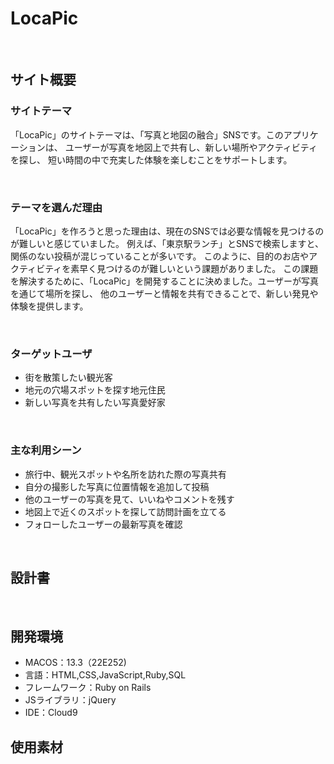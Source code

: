# LocaPic
​
## サイト概要
### サイトテーマ
「LocaPic」のサイトテーマは、「写真と地図の融合」SNSです。このアプリケーションは、
ユーザーが写真を地図上で共有し、新しい場所やアクティビティを探し、
短い時間の中で充実した体験を楽しむことをサポートします。


​
### テーマを選んだ理由
「LocaPic」を作ろうと思った理由は、現在のSNSでは必要な情報を見つけるのが難しいと感じていました。
 例えば、「東京駅ランチ」とSNSで検索しますと、関係のない投稿が混じっていることが多いです。
 このように、目的のお店やアクティビティを素早く見つけるのが難しいという課題がありました。
 この課題を解決するために、「LocaPic」を開発することに決めました。ユーザーが写真を通じて場所を探し、
 他のユーザーと情報を共有できることで、新しい発見や体験を提供します。

​
### ターゲットユーザ
* 街を散策したい観光客
* 地元の穴場スポットを探す地元住民
* 新しい写真を共有したい写真愛好家


​
### 主な利用シーン
* 旅行中、観光スポットや名所を訪れた際の写真共有
* 自分の撮影した写真に位置情報を追加して投稿
* 他のユーザーの写真を見て、いいねやコメントを残す
* 地図上で近くのスポットを探して訪問計画を立てる
* フォローしたユーザーの最新写真を確認

​
## 設計書
<!--テーマを設定・提出する時点では不要です-->
​
## 開発環境
- MACOS：13.3（22E252)
- 言語：HTML,CSS,JavaScript,Ruby,SQL
- フレームワーク：Ruby on Rails
- JSライブラリ：jQuery
- IDE：Cloud9
​
## 使用素材
<!--- 外部サービスの画像素材・音声素材を使用した場合は、必ずサービス名とURLを明記してください。-->
<!--- アプリケーションの実装に使用したgem/bootstrapのリファレンスなどの記載は不要です。-->
<!--- 使用しない場合は、使用素材の項目をREADMEから削除してください。-->
<!--折りたたむ-->